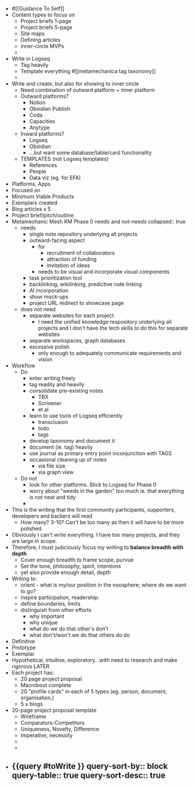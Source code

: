 - #[[Guidance To Self]]
- Content types to focus on
	- Project briefs 1-page
	- Project briefs 5-page
	- Site maps
	- Defining articles
	- inner-circle MVPs
	-
- Write in Logseq
	- Tag heavily
	- Template everything #[[metamechanica tag taxonomy]]
	-
- Write and create, but also for showing to inner circle
	- Need combination of outward platform + inner platform
	- Outward platforms?
		- Notion
		- Obsidian Publish
		- Coda
		- Capacities
		- Anytype
	- Inward platforms?
		- Logseq
		- Obsidian
		- ...but want some database/table/card functionality
	- TEMPLATES (not Logseq templates)
		- References
		- People
		- Data viz (eg. for EFA)
- Platforms, Apps
- Focused on
- Minimum Viable Products
- Exemplars created
- Blog articles x 5
- Project brief/pitch/outline
- Metamechanic Mesh KM Phase 0 needs and not-needs
  collapsed:: true
	- needs
		- single note repository underlying all projects
		- outward-facing aspect
			- for
				- recruitment of collaborators
				- attraction of funding
				- invitation of ideas
			- needs to be visual and incorporate visual components
		- task prioritization tool
		- backlinking, wikilinking, predictive note linking
		- AI incorporation
		- show mock-ups
		- project URL redirect to showcase page
	- does not need
		- separate websites for each project
			- I need the unified knowledge respository underlying all projects and I don't have the tech skills to do this for separate websites
		- separate workspaces, graph databases
		- excessive polish
			- only enough to adequately communicate requirements and vision
- Workflow
	- Do
		- enter writing freely
		- tag readily and heavily
		- consolidate pre-existing notes
			- TBX
			- Scrivener
			- et al
		- learn to use tools of Logseq efficiently
			- transclusion
			- todo
			- tags
		- develop taxonomy and document it
		- document (ie. tag) heavily
		- use journal as primary entry point inconjunction with TAGS
		- occasional cleaning up of notes
			- via file size
			- via graph view
	- Do not
		- look for other platforms. Stick to Logseq for Phase 0
		- worry about "weeds in the garden" too much ie. that everything is not neat and tidy
		-
- This is the writing that the first community participants, supporters, developers and backers will read
	- How many? 3-10? Can't be too many as then it will have to be more polished.
- Obviously I can't write everything. I have too many projects, and they are large in scope.
- Therefore, I must judiciously focus my writing to **balance breadth with depth**
	- Cover enough breadth to frame scope, purvue
	- Set the tone, philosophy, spirit, intentions
	- yet also provide enough detail, depth
- Writing to:
	- orient - what is my/our position in the noosphere; where do we want to go?
	- inspire participation, readership:
	- define boundaries, limits
	- distinguish from other efforts
		- why important
		- why unique
		- what do we do that other's don't
		- what don't/won't we do that others do do
- Definitive
- Prototype
- Exemplar
- Hypothetical, intuitive, exploratory...with need to research and make rigorous LATER
- Each project has:
	- 20 page project proposal
	- Macrobout complete
	- 20 "profile cards" in each of 5 types (eg. person, document, organisation,)
	- 5 x blogs
- 20-page project proposal template
	- Wireframe
	- Comparators-Competitors
	- Uniqueness, Novelty, Difference
	- Imperative, necessity
	-
	-
- {{query #toWrite }}
  query-sort-by:: block
  query-table:: true
  query-sort-desc:: true
	-